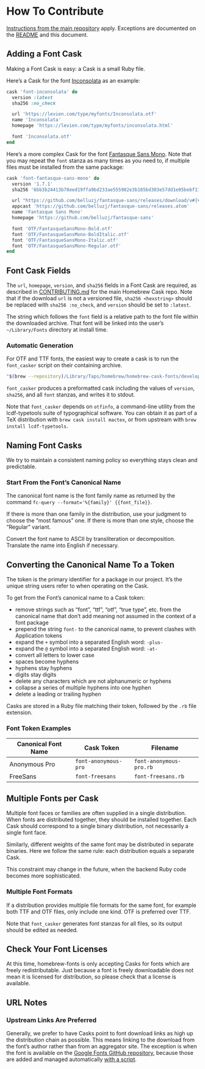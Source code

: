 # How To Contribute

[Instructions from the main repository](https://github.com/Homebrew/homebrew-cask/blob/master/CONTRIBUTING.md) apply. Exceptions are documented on the [README](README.md) and this document.

## Adding a Font Cask

Making a Font Cask is easy: a Cask is a small Ruby file.

Here’s a Cask for the font [Inconsolata](https://levien.com/type/myfonts/inconsolata.html) as an example:
```ruby
cask 'font-inconsolata' do
  version :latest
  sha256 :no_check

  url 'https://levien.com/type/myfonts/Inconsolata.otf'
  name 'Inconsolata'
  homepage 'https://levien.com/type/myfonts/inconsolata.html'

  font 'Inconsolata.otf'
end
```

Here’s a more complex Cask for the font [Fantasque Sans Mono](https://github.com/belluzj/fantasque-sans). Note that you may repeat the `font` stanza as many times as you need to, if multiple files must be installed from the same package:

```ruby
cask 'font-fantasque-sans-mono' do
  version '1.7.1'
  sha256 '6bb3b24413b78eed19ffa9bd233ae555982e3b185bd303e57dd1e05bebf17352'

  url "https://github.com/belluzj/fantasque-sans/releases/download/v#{version}/FantasqueSansMono.zip"
  appcast 'https://github.com/belluzj/fantasque-sans/releases.atom'
  name 'Fantasque Sans Mono'
  homepage 'https://github.com/belluzj/fantasque-sans'

  font 'OTF/FantasqueSansMono-Bold.otf'
  font 'OTF/FantasqueSansMono-BoldItalic.otf'
  font 'OTF/FantasqueSansMono-Italic.otf'
  font 'OTF/FantasqueSansMono-Regular.otf'
end
```

## Font Cask Fields

The `url`, `homepage`, `version`, and `sha256` fields in a Font Cask are required, as described in [CONTRIBUTING.md](https://github.com/Homebrew/homebrew-cask/blob/master/CONTRIBUTING.md) for the main Homebrew Cask repo. Note that if the download `url` is not a versioned file, `sha256 <hexstring>` should be replaced with `sha256 :no_check`, and `version` should be set to `:latest`.

The string which follows the `font` field is a relative path to the font file within the downloaded archive. That font will be linked into the user’s `~/Library/Fonts` directory at install time.

### Automatic Generation

For OTF and TTF fonts, the easiest way to create a cask is to run the `font_casker` script on their containing archive.

```bash
"$(brew --repository)/Library/Taps/homebrew/homebrew-cask-fonts/developer/bin/font_casker" font_archive.zip
```

`font_casker` produces a preformatted cask including the values of `version`, `sha256`, and all `font` stanzas, and writes it to stdout.

Note that `font_casker` depends on `otfinfo`, a command-line utility from the lcdf-typetools suite of typographical software. You can obtain it as part of a TeX distribution with `brew cask install mactex`, or from upstream with `brew install lcdf-typetools`.

## Naming Font Casks

We try to maintain a consistent naming policy so everything stays clean and predictable.

### Start From the Font’s Canonical Name

The canonical font name is the font family name as returned by the command `fc-query --format='%{family}' {{font_file}}`.

If there is more than one family in the distribution, use your judgment to choose the “most famous” one. If there is more than one style, choose the “Regular” variant.

Convert the font name to ASCII by transliteration or decomposition. Translate the name into English if necessary.

## Converting the Canonical Name To a Token

The token is the primary identifier for a package in our project. It’s the unique string users refer to when operating on the Cask.

To get from the Font’s canonical name to a Cask token:

  * remove strings such as “font”, “ttf”, “otf”, “true type”, etc. from the
    canonical name that don’t add meaning not assumed in the context of a font
    package
  * prepend the string `font-` to the canonical name, to prevent clashes
    with Application tokens
  * expand the `+` symbol into a separated English word: `-plus-`
  * expand the `@` symbol into a separated English word: `-at-`
  * convert all letters to lower case
  * spaces become hyphens
  * hyphens stay hyphens
  * digits stay digits
  * delete any characters which are not alphanumeric or hyphens
  * collapse a series of multiple hyphens into one hyphen
  * delete a leading or trailing hyphen

Casks are stored in a Ruby file matching their token, followed by the `.rb` file extension.

### Font Token Examples

Canonical Font Name | Cask Token            | Filename
--------------------|---------------------- |------------------------
Anonymous Pro       | `font-anonymous-pro`  | `font-anonymous-pro.rb`
FreeSans            | `font-freesans`       | `font-freesans.rb`

## Multiple Fonts per Cask

Multiple font faces or families are often supplied in a single distribution. When fonts are distributed together, they should be installed together. Each Cask should correspond to a single binary distribution, not necessarily a single font face.

Similarly, different weights of the same font may be distributed in separate binaries. Here we follow the same rule: each distribution equals a separate Cask.

This constraint may change in the future, when the backend Ruby code becomes more sophisticated.

### Multiple Font Formats

If a distribution provides multiple file formats for the same font, for example both TTF and OTF files, only include one kind. OTF is preferred over TTF.

Note that `font_casker` generates font stanzas for all files, so its output should be edited as needed.

## Check Your Font Licenses

At this time, homebrew-fonts is only accepting Casks for fonts which are freely redistributable. Just because a font is freely downloadable does not mean it is licensed for distribution, so please check that a license is available.

## URL Notes

### Upstream Links Are Preferred

Generally, we prefer to have Casks point to font download links as high up the distribution chain as possible. This means linking to the download from the font’s author rather than from an aggregator site. The exception is when the font is available on the [Google Fonts GitHub repository](https://github.com/google/fonts), because those are added and managed automatically [with a script](https://github.com/Homebrew/homebrew-cask-fonts/blob/master/developer/bin/import_google_fonts).
